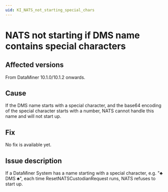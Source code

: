 ```yaml
---
uid: KI_NATS_not_starting_special_chars
---
```


# NATS not starting if DMS name contains special characters

## Affected versions

From DataMiner 10.1.0/10.1.2 onwards.

## Cause

If the DMS name starts with a special character, and the base64 encoding of the special character starts with a number, NATS cannot handle this name and will not start up.

## Fix

No fix is available yet.

## Issue description

If a DataMiner System has a name starting with a special character, e.g. "♣ DMS ♣", each time ResetNATSCustodianRequest runs, NATS refuses to start up.
